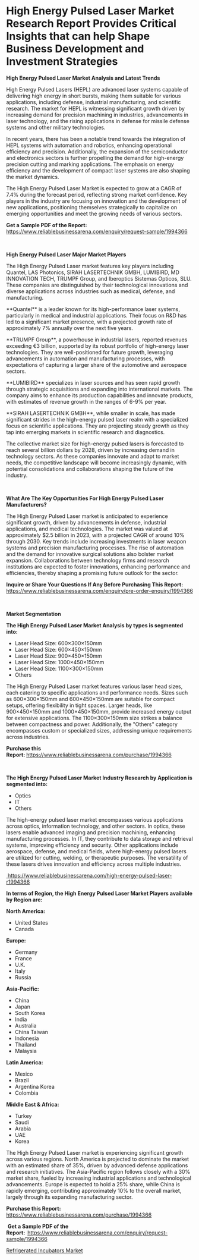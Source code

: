 <p><h1>High Energy Pulsed Laser Market Research Report Provides Critical Insights that can help Shape Business Development and Investment Strategies</h1></p><p><strong>High Energy Pulsed Laser Market Analysis and Latest Trends</strong></p>
<p><p>High Energy Pulsed Lasers (HEPL) are advanced laser systems capable of delivering high energy in short bursts, making them suitable for various applications, including defense, industrial manufacturing, and scientific research. The market for HEPL is witnessing significant growth driven by increasing demand for precision machining in industries, advancements in laser technology, and the rising applications in defense for missile defense systems and other military technologies.</p><p>In recent years, there has been a notable trend towards the integration of HEPL systems with automation and robotics, enhancing operational efficiency and precision. Additionally, the expansion of the semiconductor and electronics sectors is further propelling the demand for high-energy precision cutting and marking applications. The emphasis on energy efficiency and the development of compact laser systems are also shaping the market dynamics.</p><p>The High Energy Pulsed Laser Market is expected to grow at a CAGR of 7.4% during the forecast period, reflecting strong market confidence. Key players in the industry are focusing on innovation and the development of new applications, positioning themselves strategically to capitalize on emerging opportunities and meet the growing needs of various sectors.</p></p>
<p><strong>Get a Sample PDF of the Report:&nbsp;</strong> <a href="https://www.reliablebusinessarena.com/enquiry/request-sample/1994366?utm_campaign=2930&utm_medium=2&utm_source=Github&utm_content=ia&utm_term=10042025&utm_id=high-energy-pulsed-laser">https://www.reliablebusinessarena.com/enquiry/request-sample/1994366</a></p>
<p>&nbsp;</p>
<p><strong>High Energy Pulsed Laser Major Market Players</strong></p>
<p><p>The High Energy Pulsed Laser market features key players including Quantel, LAS Photonics, SIRAH LASERTECHNIK GMBH, LUMIBIRD, MD INNOVATION TECH, TRUMPF Group, and Iberoptics Sistemas Opticos, SLU. These companies are distinguished by their technological innovations and diverse applications across industries such as medical, defense, and manufacturing.</p><p>**Quantel** is a leader known for its high-performance laser systems, particularly in medical and industrial applications. Their focus on R&D has led to a significant market presence, with a projected growth rate of approximately 7% annually over the next five years. </p><p>**TRUMPF Group**, a powerhouse in industrial lasers, reported revenues exceeding €3 billion, supported by its robust portfolio of high-energy laser technologies. They are well-positioned for future growth, leveraging advancements in automation and manufacturing processes, with expectations of capturing a larger share of the automotive and aerospace sectors.</p><p>**LUMIBIRD** specializes in laser sources and has seen rapid growth through strategic acquisitions and expanding into international markets. The company aims to enhance its production capabilities and innovate products, with estimates of revenue growth in the ranges of 6-9% per year.</p><p>**SIRAH LASERTECHNIK GMBH**, while smaller in scale, has made significant strides in the high-energy pulsed laser realm with a specialized focus on scientific applications. They are projecting steady growth as they tap into emerging markets in scientific research and diagnostics.</p><p>The collective market size for high-energy pulsed lasers is forecasted to reach several billion dollars by 2028, driven by increasing demand in technology sectors. As these companies innovate and adapt to market needs, the competitive landscape will become increasingly dynamic, with potential consolidations and collaborations shaping the future of the industry.</p></p>
<p>&nbsp;</p>
<p><strong>What Are The Key Opportunities For High Energy Pulsed Laser Manufacturers?</strong></p>
<p><p>The High Energy Pulsed Laser market is anticipated to experience significant growth, driven by advancements in defense, industrial applications, and medical technologies. The market was valued at approximately $2.5 billion in 2023, with a projected CAGR of around 10% through 2030. Key trends include increasing investments in laser weapon systems and precision manufacturing processes. The rise of automation and the demand for innovative surgical solutions also bolster market expansion. Collaborations between technology firms and research institutions are expected to foster innovations, enhancing performance and efficiencies, thereby shaping a promising future outlook for the sector.</p></p>
<p><strong>Inquire or Share Your Questions If Any Before Purchasing This Report:</strong> <a href="https://www.reliablebusinessarena.com/enquiry/pre-order-enquiry/1994366?utm_campaign=2930&utm_medium=2&utm_source=Github&utm_content=ia&utm_term=10042025&utm_id=high-energy-pulsed-laser">https://www.reliablebusinessarena.com/enquiry/pre-order-enquiry/1994366</a></p>
<p>&nbsp;</p>
<p><strong>Market Segmentation</strong></p>
<p><strong>The High Energy Pulsed Laser Market Analysis by types is segmented into:</strong></p>
<p><ul><li>Laser Head Size: 600×300×150mm</li><li>Laser Head Size: 600×450×150mm</li><li>Laser Head Size: 900×450×150mm</li><li>Laser Head Size: 1000×450×150mm</li><li>Laser Head Size: 1100×300×150mm</li><li>Others</li></ul></p>
<p><p>The High Energy Pulsed Laser market features various laser head sizes, each catering to specific applications and performance needs. Sizes such as 600×300×150mm and 600×450×150mm are suitable for compact setups, offering flexibility in tight spaces. Larger heads, like 900×450×150mm and 1000×450×150mm, provide increased energy output for extensive applications. The 1100×300×150mm size strikes a balance between compactness and power. Additionally, the "Others" category encompasses custom or specialized sizes, addressing unique requirements across industries.</p></p>
<p><strong>Purchase this Report:&nbsp;</strong><a href="https://www.reliablebusinessarena.com/purchase/1994366?utm_campaign=2930&utm_medium=2&utm_source=Github&utm_content=ia&utm_term=10042025&utm_id=high-energy-pulsed-laser">https://www.reliablebusinessarena.com/purchase/1994366</a></p>
<p>&nbsp;</p>
<p><strong>The High Energy Pulsed Laser Market Industry Research by Application is segmented into:</strong></p>
<p><ul><li>Optics</li><li>IT</li><li>Others</li></ul></p>
<p><p>The high-energy pulsed laser market encompasses various applications across optics, information technology, and other sectors. In optics, these lasers enable advanced imaging and precision machining, enhancing manufacturing processes. In IT, they contribute to data storage and retrieval systems, improving efficiency and security. Other applications include aerospace, defense, and medical fields, where high-energy pulsed lasers are utilized for cutting, welding, or therapeutic purposes. The versatility of these lasers drives innovation and efficiency across multiple industries.</p></p>
<p><a href="https://www.reliablebusinessarena.com/high-energy-pulsed-laser-r1994366?utm_campaign=2930&utm_medium=2&utm_source=Github&utm_content=ia&utm_term=10042025&utm_id=high-energy-pulsed-laser">&nbsp;https://www.reliablebusinessarena.com/high-energy-pulsed-laser-r1994366</a></p>
<p><strong>In terms of Region, the High Energy Pulsed Laser Market Players available by Region are:</strong></p>
<p>
    <p> <strong> North America: </strong>
        <ul>
            <li>United States</li>
            <li>Canada</li>
        </ul>
        </p> 
    <p> <strong> Europe: </strong>
        <ul>
            <li>Germany</li>
            <li>France</li>
            <li>U.K.</li>
            <li>Italy</li>
            <li>Russia</li>
        </ul>
        </p> 
    <p> <strong> Asia-Pacific: </strong>
        <ul>
            <li>China</li>
            <li>Japan</li>
            <li>South Korea</li>
            <li>India</li>
            <li>Australia</li>
            <li>China Taiwan</li>
            <li>Indonesia</li>
            <li>Thailand</li>
            <li>Malaysia</li>
        </ul>
        </p> 
    <p> <strong> Latin America: </strong>
        <ul>
            <li>Mexico</li>
            <li>Brazil</li>
            <li>Argentina Korea</li>
            <li>Colombia</li>
        </ul>
        </p> 
    <p> <strong> Middle East & Africa: </strong>
        <ul>
            <li>Turkey</li>
            <li>Saudi</li>
            <li>Arabia</li>
            <li>UAE</li>
            <li>Korea</li>
        </ul>
    </p>
    </p>
<p><p>The High Energy Pulsed Laser market is experiencing significant growth across various regions. North America is projected to dominate the market with an estimated share of 35%, driven by advanced defense applications and research initiatives. The Asia-Pacific region follows closely with a 30% market share, fueled by increasing industrial applications and technological advancements. Europe is expected to hold a 25% share, while China is rapidly emerging, contributing approximately 10% to the overall market, largely through its expanding manufacturing sector.</p></p>
<p><strong>Purchase this Report: </strong><a href="https://www.reliablebusinessarena.com/purchase/1994366?utm_campaign=2930&utm_medium=2&utm_source=Github&utm_content=ia&utm_term=10042025&utm_id=high-energy-pulsed-laser">https://www.reliablebusinessarena.com/purchase/1994366</a></p>
<p>&nbsp;<strong>Get a Sample PDF of the Report:&nbsp;&nbsp;</strong><a href="https://www.reliablebusinessarena.com/enquiry/request-sample/1994366?utm_campaign=2930&utm_medium=2&utm_source=Github&utm_content=ia&utm_term=10042025&utm_id=high-energy-pulsed-laser">https://www.reliablebusinessarena.com/enquiry/request-sample/1994366</a></p>
<p><strong></strong></p>
<p><p><a href="https://github.com/minakibanov/Market-Research-Report-List-1/blob/main/refrigerated-incubators-market.md?utm_campaign=2930&utm_medium=2&utm_source=Github&utm_content=ia&utm_term=10042025&utm_id=high-energy-pulsed-laser">Refrigerated Incubators Market</a></p></p>